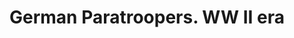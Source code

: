 ---
layout: product
title: "German Paratroopers. WW II era                         "
price: "1100" 
desc: "1/35 Figura"
img_path: "/assets/img/MBLTD35145.jpg"
brand: "MasterBox"
available: false
special_offer: false
new: false
soon: false
cat: "010000"
subcat: "015300"
subsubcat: "0N/A"
sifra: "MBLTD35145"
popular: false
---